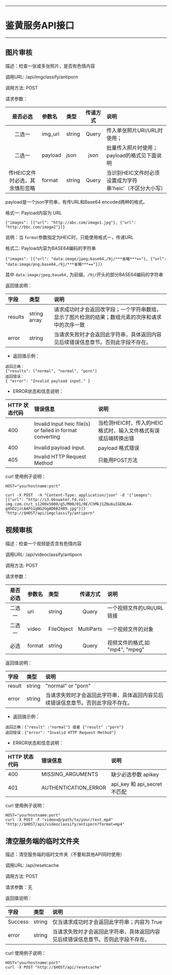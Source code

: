 ***
# 鉴黄服务API接口
***

## 图片审核

描述：检查一张或多张照片，是否有色情内容

调用URL: /api/imgclassify/antiporn

调用方法: POST

请求参数：

|是否必选| 参数名 | 类型| 传递方式 | 说明
|:------:|:------------| :------------|:------:|:-------------|
|二选一| img_uri| string | Query |  传入单张照片URI/URL时使用；|
|二选一| payload| json | json | 批量传入照片时使用；payload的格式见下面说明|
|传HEIC文件时必选，其余情形忽略| format| string | Query | 当识别HEIC文件时必须设置成为字符串'heic'（不区分大小写） |

payload是一个json字符串，有传URL和Base64 encoded两种的格式。

格式一: Payload内容为 URL
```
{"images": [{"url": "http://abc.com/image1.jpg"}, {"url": "http://bbc.com/image2"}]}
```
说明：当 ``` format ```参数指定为HEIC时，只能使用格式一，传递URL

格式二: Payload内容为BASE64编码的字符串
```
{"images": [{"url": "data:image/jpeg;base64,/9j/***省略***=="}, {"url": "data:image/png;base64,/9j/***省略***=="}]}
```
其中 ```data:image/jpeg;base64,``` 为前缀，```/9j/```开头的部分BASE64编码的字符串

返回值说明：

|字段|  类型| 说明
|:------------| :------------|:-------------|
| results | string array | 请求成功时才会返回改字段；一个字符串数组，显示了图片检测的结果；数组元素的次序和请求中的次序一致 |
| error | string | 当请求失败时才会返回此字符串，具体返回内容见后续错误信息章节。否则此字段不存在。 |

- 返回值示例：

```
返回正确：
{"results": ["normal", "normal", "porn"]
返回错误：
{ "error": "Invalid payload input." }
```
- ERROR状态和信息说明：

|HTTP 状态代码| 错误信息 | 说明
|:------------| :------------|:-------------|
| 400 | Invalid input heic file(s) or failed in format converting | 当检测HEIC时，传入的HEIC格式时，输入文件格式有误或后端转换出错 |
| 400 | Invalid payload input. | payload 格式错误 |
| 405 | Invalid HTTP Request Method | 只能用POST方法 |


curl 使用例子说明：
```
HOST="yourhostname:port"

curl -X POST  -H "Content-Type: application/json" -d '{"images": [{"url": "http://i3.bbswater.fd.zol-img.com.cn/t_s1200x5000/g5/M00/01/0E/ChMkJ1ZNu6uIGENLAA-gXhD2jzcAAFG1gNG2GgAD6B2489.jpg"}]}' "http://$HOST/api/imgclassify/antiporn"
```

## 视频审核

描述：检查一个视频是否含有色情内容

调用URL: /api/videoclassify/antiporn

调用方法: POST

请求参数：

|是否必选| 参数名 | 类型| 传递方式 | 说明
|:------:|:------------| :------------|:------:|:-------------|
|二选一| uri| string | Query | 一个视频文件的URI/URL链接 |
|二选一| video| FileObject | MultiParts | 一个视频文件的对象 |
|必选| format| string | Query | 视频文件的格式,如 "mp4", "mpeg" |


返回值说明：

|字段|  类型| 说明
|:------------| :------------|:-------------|
| result |string | "normal" or "porn" |
| error | string | 当请求失败时才会返回此字符串，具体返回内容见后续错误信息章节。否则此字段不存在。 |

- 返回值示例：

```
返回正确：{"result" :"normal"} 或者 {"result" :"porn"}
返回错误：{"error": "Invalid HTTP Request Method"}
```

- ERROR状态和信息说明：

|HTTP 状态代码| 错误信息 | 说明
|:------------| :------------|:-------------|
| 400 | MISSING_ARGUMENTS | 缺少必选参数 apikey |
| 401 | AUTHENTICATION_ERROR | api_key 和 api_secret 不匹配 |

curl 使用例子说明：

```
HOST="yourhostname:port"
curl -X POST -F "video=@/path/to/your/test.mp4" "http://$HOST/api/videoclassify/antiporn?format=mp4"
```

## 清空服务端的临时文件夹

描述：清空服务端的临时文件夹（不要和其他API同时使用）

调用URL: /api/resetcache

调用方法: POST

请求参数：无

返回值说明：

|字段|  类型| 说明
|:------------| :------------|:-------------|
| Success | string | 仅当请求成功时才会返回此字符串；内容为 True |
| error | string | 当请求失败时才会返回此字符串，具体返回内容见后续错误信息章节。否则此字段不存在。 |

curl 使用例子说明：

```
HOST="yourhostname:port"
curl -X POST "http://$HOST/api/resetcache"
```
